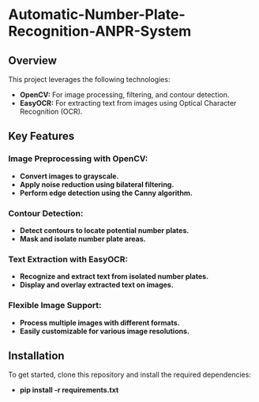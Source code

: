 # Automatic-Number-Plate-Recognition-ANPR-System

## Overview

This project leverages the following technologies:
- **OpenCV:** For image processing, filtering, and contour detection.
- **EasyOCR:** For extracting text from images using Optical Character Recognition (OCR).



## Key Features

### Image Preprocessing with OpenCV:

- **Convert images to grayscale.**
- **Apply noise reduction using bilateral filtering.**
- **Perform edge detection using the Canny algorithm.**

### Contour Detection:

- **Detect contours to locate potential number plates.**
- **Mask and isolate number plate areas.**

### Text Extraction with EasyOCR:

- **Recognize and extract text from isolated number plates.**
- **Display and overlay extracted text on images.**

### Flexible Image Support:

- **Process multiple images with different formats.**
- **Easily customizable for various image resolutions.**


## Installation

To get started, clone this repository and install the required dependencies:


- **pip install -r requirements.txt**
